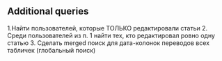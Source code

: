 ## Additional queries

1.Найти пользователей, которые ТОЛЬКО редактировали статьи
2. Среди пользователей из п. 1 найти тех, кто редактировал ровно одну статью
3. Сделать merged поиск для дата-колонок переводов всех табличек (глобальный поиск)